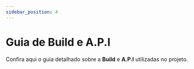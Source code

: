 ```yaml
---
sidebar_position: 4
---
```


# Guia de Build e A.P.I

Confira aqui o guia detalhado sobre a **Build** e **A.P.I** utilizadas no projeto.

